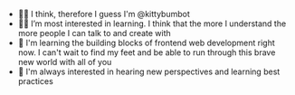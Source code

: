 - 🐱‍🚀 I think, therefore I guess I'm @kittybumbot
- 🐱‍🐉 I’m most interested in learning.  I think that the more I understand the more people I can talk to and create with
- 🎍 I'm learning the building blocks of frontend web development right now.  I can't wait to find my feet and be able to run through this brave new world with all of you
- 🎎 I'm always interested in hearing new perspectives and learning best practices


<!---
kittybumbot/kittybumbot is a ✨ special ✨ repository because its `README.md` (this file) appears on your GitHub profile.
You can click the Preview link to take a look at your changes.
--->
